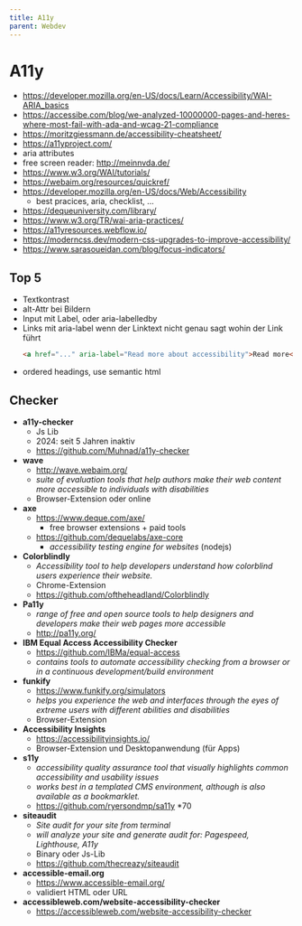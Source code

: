 ```yaml
---
title: A11y
parent: Webdev
---
```


# A11y
- <https://developer.mozilla.org/en-US/docs/Learn/Accessibility/WAI-ARIA_basics>
- <https://accessibe.com/blog/we-analyzed-10000000-pages-and-heres-where-most-fail-with-ada-and-wcag-21-compliance>
- <https://moritzgiessmann.de/accessibility-cheatsheet/>
- <https://a11yproject.com/>
- aria attributes
- free screen reader: <http://meinnvda.de/>
- <https://www.w3.org/WAI/tutorials/>
- <https://webaim.org/resources/quickref/>
- <https://developer.mozilla.org/en-US/docs/Web/Accessibility>
  - best pracices, aria, checklist, ...
- <https://dequeuniversity.com/library/>
- <https://www.w3.org/TR/wai-aria-practices/>
- <https://a11yresources.webflow.io/>
- <https://moderncss.dev/modern-css-upgrades-to-improve-accessibility/>
- <https://www.sarasoueidan.com/blog/focus-indicators/>


## Top 5
- Textkontrast
- alt-Attr bei Bildern
- Input mit Label, oder aria-labelledby
- Links mit aria-label wenn der Linktext nicht genau sagt wohin der Link führt
  ```html
  <a href="..." aria-label="Read more about accessibility">Read more</a>
  ```
- ordered headings, use semantic html


## Checker
- **a11y-checker**
  - Js Lib
  - 2024: seit 5 Jahren inaktiv
  - <https://github.com/Muhnad/a11y-checker>
- **wave**
  - <http://wave.webaim.org/>
  - *suite of evaluation tools that help authors make their web content more accessible to individuals with disabilities*
  - Browser-Extension oder online
- **axe**
  - <https://www.deque.com/axe/>
    - free browser extensions + paid tools
  - <https://github.com/dequelabs/axe-core>
    - *accessibility testing engine for websites* (nodejs)
- **Colorblindly**
  - *Accessibility tool to help developers understand how colorblind users experience their website.*
  - Chrome-Extension
  - <https://github.com/oftheheadland/Colorblindly>
- **Pa11y**
  - *range of free and open source tools to help designers and developers make their web pages more accessible* 
  - <http://pa11y.org/>
- **IBM Equal Access Accessibility Checker**
  - <https://github.com/IBMa/equal-access>
  - *contains tools to automate accessibility checking from a browser or in a continuous development/build environment*
- **funkify**
  - <https://www.funkify.org/simulators>
  - *helps you experience the web and interfaces through the eyes of extreme users with different abilities and disabilities*
  - Browser-Extension
- **Accessibility Insights**
  - <https://accessibilityinsights.io/>
  - Browser-Extension und Desktopanwendung (für Apps)
- **s11y**
  - *accessibility quality assurance tool that visually highlights common accessibility and usability issues*
  - *works best in a templated CMS environment, although is also available as a bookmarklet.*
  - <https://github.com/ryersondmp/sa11y> *70
- **siteaudit**
  - *Site audit for your site from terminal*
  - *will analyze your site and generate audit for: Pagespeed, Lighthouse, A11y*
  - Binary oder Js-Lib
  - <https://github.com/thecreazy/siteaudit>
- **accessible-email.org**
  - <https://www.accessible-email.org/>
  - validiert HTML oder URL
- **accessibleweb.com/website-accessibility-checker**
  - <https://accessibleweb.com/website-accessibility-checker>

